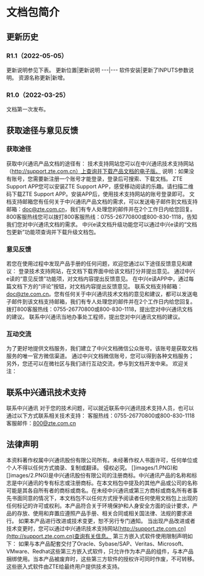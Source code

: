 # 文档包简介 
## 更新历史 
### R1.1（2022-05-05） 
更新说明参见下表。 
更新位置|更新说明
---|---
软件安装|更新了INPUTS参数说明。
资源名称更新|新增。
### R1.0（2022-03-25） 
文档第一次发布。 
## 获取途径与意见反馈 
### 获取途径 
获取中兴通讯产品文档的途径有： 
技术支持网站您可以在中兴通讯技术支持网站（http://support.zte.com.cn）上查询并下载产品文档的电子版。 说明：如果没有账号，您需要新注册一个账号才能登录，登录后可搜索、下载文档。 
ZTE Support APP您可以安装ZTE Support APP，感受移动阅读的乐趣。请扫描二维码下载ZTE Support APP。安装APP后，使用技术支持网站的账号登录即可。 
文档支持邮箱您有任何关于中兴通讯产品文档的需求，可以发送电子邮件到文档支持邮箱：doc@zte.com.cn，我们有专人处理您的邮件并在2个工作日内给您回复。 
800客服热线您可以拨打800客服热线：0755-26770800或800-830-1118，告知我们您对中兴通讯文档的需求。 
中兴e读文档升级功能您可以通过中兴e读的“文档包更新”功能项查询并下载升级文档包。 
### 意见反馈 
若您在使用过程中发现产品手册的任何问题，欢迎您通过以下途径反馈意见和建议： 
登录技术支持网站，在文档下载界面中给该文档打分并提出意见。 
通过中兴e读的“意见反馈”功能项，对文档内容提出反馈意见。 
在中兴e读APP中，通过每篇文档下方的“评论”按钮，对文档内容提出反馈意见。 
联系文档支持邮箱：doc@zte.com.cn。您有任何关于中兴通讯技术文档的意见和建议，都可以发送电子邮件到该文档支持邮箱，我们有专人处理您的邮件并在2个工作日内给您回复。 
拨打800客服热线：0755-26770800或800-830-1118，提出您对中兴通讯文档的建议。 
联系中兴通讯当地办事处工程师，提出您对中兴通讯文档的建议。 
### 互动交流 
为了更好地提供文档服务，我们建立了中兴文档微信公众账号。该账号是获取文档服务的唯一官方微信渠道。 
通过中兴文档微信账号，您可以得到各种文档服务；另外，您还可以在微社区与我们进行互动交流，参与到文档开发中来。 
欢迎关注： 
 
## 联系中兴通讯技术支持 
联系中兴通讯 
对于您的技术问题，可以就近联系中兴通讯技术支持人员，也可以通过以下方式联系相关技术支持： 
客服热线：0755-26770800或800-830-1118 
客服邮件：800@zte.com.cn 
## 法律声明 
本资料著作权属中兴通讯股份有限公司所有。未经著作权人书面许可，任何单位或个人不得以任何方式摘录、复制或翻译。 
侵权必究。 
[]images/1.PNG)和[]images/2.PNG)是中兴通讯股份有限公司的注册商标。中兴通讯产品的名称和标志是中兴通讯的专有标志或注册商标。在本文档包中提及的其他产品或公司的名称可能是其各自所有者的商标或商名。在未经中兴通讯或第三方商标或商名所有者事先书面同意的情况下，本文档包不以任何方式授予阅读者任何使用文档包上出现的任何标记的许可或权利。本产品符合关于环境保护和人身安全方面的设计要求，产品的存放、使用和弃置应遵照产品手册、相关合同或相关国法律、法规的要求进行。 
如果本产品进行改进或技术变更，恕不另行专门通知。 
当出现产品改进或者技术变更时，您可以通过中兴通讯技术支持网站[http://support.zte.com.cn](http://support.zte.com.cn)查询有关信息。
第三方嵌入式软件使用限制声明如下：
如果与本产品配套交付了Oracle、Sybase/SAP、Veritas、Microsoft、VMware、Redhat这些第三方嵌入式软件，只允许作为本产品的组件，与本产品捆绑使用。当本产品被废弃时，这些第三方软件的授权许可同时作废，不可转移。这些嵌入式软件由ZTE给最终用户提供技术支持。 
